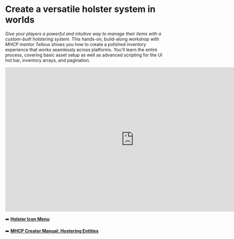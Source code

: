 # Create a versatile holster system in worlds

*Give your players a powerful and intuitive way to manage their items with a custom-built holstering system.* This hands-on, build-along workshop with *MHCP mentor Tellous* shows you how to create a polished inventory experience that works seamlessly across platforms. You'll learn the entire process, covering basic asset setup as well as advanced scripting for the UI hot bar, inventory arrays, and pagination.

<iframe width="821" height="462" src="https://www.youtube.com/embed/y5kU1hHTuQU" title="Gear Up! Building Player Holstering Systems with Tellous" frameborder="0" allow="accelerometer; autoplay; clipboard-write; encrypted-media; gyroscope; picture-in-picture; web-share" referrerpolicy="strict-origin-when-cross-origin" allowfullscreen></iframe>

➡️ **[Holster Icon Menu](https://developers.meta.com/horizon-worlds/learn/documentation/create-for-web-and-mobile/grabbable-entities/holster-icon-menu)** 

➡️ **[MHCP Creator Manual: Hostering Entities](https://github.com/MHCPCreators/horizonCreatorManual/blob/main/HorizonTechnicalDoc.md#holstering-entities)**

